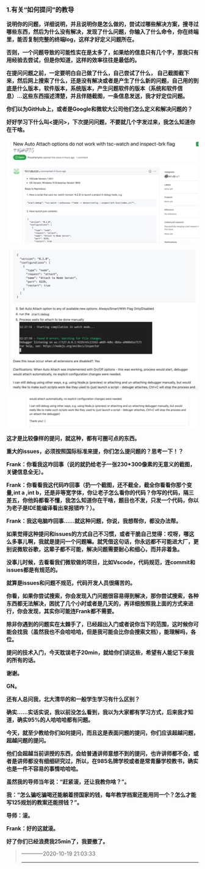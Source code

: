 ### 1.有关“如何提问”的教导
**说明你的问题，详细说明，并且说明你是怎么做的，尝试过哪些解决方案，搜寻过哪些东西，然后为什么没有解决，发现了什么问题，你输入了什么命令，你在终端里，能否复制完整的终端log，这样才好定义问题所在。**

**否则，一个问题导致的可能性实在是太多了，如果给的信息只有几个字，那我只有用经验去尝试，但是你知道，这样的效率往往是最低的。**

**在提问问题之前，一定要明白自己做了什么，自己尝试了什么， 自己截图截下来，然后网上搜索了什么，还是没有解决或者是产生了什么新的问题，自己用的到底是什么版本，软件版本，系统版本，产生问题软件的版本（系统和软件信息）…这些东西描述清楚，并且伴随截图，一条信息发送，我才好定位问题。**

**你们以为GitHub上，或者是Google和微软大公司他们怎么定义和解决问题的？**

**好好学习下什么叫<提问>，下次提问问题，不要就几个字发过来，我怎么知道你在干啥。**

![Photo1](.\Photo1.jpg)

![Photo2](.\Photo2.jpg)

![Photo3](.\Photo3.jpg)

**这才是比较像样的提问，就这种，都有可圈可点的东西。**

**重大的issues，必须按照国际标准来提，你们怎么提问题的？思考一下！？**

**Frank：你看我这咋回事（说的就扔给老子一张230*300像素的无意义的截图，关键信息全无）。**

**Frank：你看看我这代码咋回事（扔一个截图，还不截全，截全你看看你那个变量,int a ,int b，还是非等宽字体，你让老子怎么看你的代码？你写的代码，隔三差五，你他妈都看不懂，我怎么知道你在干啥，题目也不发，只发一个代码，你以为老子是IDE能编译看出来报错咋？）。**

**Frank：我这电脑咋回事……就这种问题，你说，我想帮你，都没办法帮。**

**如果觉得这种提问和issues的方式自己不习惯，或者干脆自己觉得：哎呀，哪这么多事儿啊，我就是提问一个问题嘛。就凭借这句话，你永远都不可能进大厂，更别说微软谷歌，这辈子都不可能，解决问题需要耐心和细心，而并非着急。**

**没事儿时候，去看看我们微软做的项目，比如Vscode，代码规范，连commit和issues都是有规范的。**

**就算是issues和问题不规范，代码开发人员很痛苦的。**

**你看，如果你尝试搜索，你会发现入门问题很容易得到解决，那你尝试搜索，各种东西都无法解决，困扰了几个小时或者是几天的，再详细按照我上面的方式来进行，你会发现，其实你可能连Frank都不需要。**

**除非你遇到的问题实在太棘手了，已经超出入门或者说你当下的范围，这时候你可能会找我（虽然我也不会哈哈哈，但是我可能会比你会搜索文档），能理解吗，各位。**

**提问的技术入门，今天耽误老子20min，就给你们讲这些，希望有人能记下来我的所有的话。**

**谢谢。**

**GN。**

**还有人总问我，北大清华的和一般学生学习有什么区别？**

**确实……实话实说，我以前没怎么看到，我以为大家都有学习方式，后来我才知道，确实95%的人哈哈哈都有问题。**

**今天，就至少教给你们如何提问，而且这是表面问题的提问，你们应该超越问题，超越问题的提问。**

**他们会超越当前讲授的东西，会给普通讲师意想不到的提问，也许讲师都不会，或者是讲师都没有细细研究过，所以，在985名牌学校或者是常青藤学校教书，确实也是一件不容易的事情哈哈哈。**

**虽然我的导师当年说：“赶紧滚，还让我教你啥？”。**

**我：“怎么骗吃骗喝还能躺着捞国家的钱，每年教学档案还能用同一个？怎么才能写125规划的教案还能捞钱？”。**

**导师：滚。**

**Frank：好的这就滚。**

**好了你们已经浪费我25min了，我要撤了。**

> ————2020-10-19 21:03:33
>
> ----

